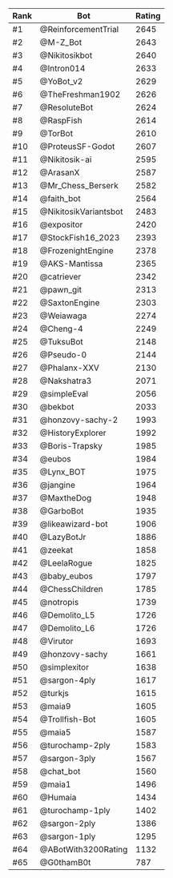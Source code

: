 Rank|Bot|Rating
---|---|---
#1|@ReinforcementTrial|2645
#2|@M-Z_Bot|2643
#3|@Nikitosikbot|2640
#4|@Intron014|2633
#5|@YoBot_v2|2629
#6|@TheFreshman1902|2626
#7|@ResoluteBot|2624
#8|@RaspFish|2614
#9|@TorBot|2610
#10|@ProteusSF-Godot|2607
#11|@Nikitosik-ai|2595
#12|@ArasanX|2587
#13|@Mr_Chess_Berserk|2582
#14|@faith_bot|2564
#15|@NikitosikVariantsbot|2483
#16|@expositor|2420
#17|@StockFish16_2023|2393
#18|@FrozenightEngine|2378
#19|@AKS-Mantissa|2365
#20|@catriever|2342
#21|@pawn_git|2313
#22|@SaxtonEngine|2303
#23|@Weiawaga|2274
#24|@Cheng-4|2249
#25|@TuksuBot|2148
#26|@Pseudo-0|2144
#27|@Phalanx-XXV|2130
#28|@Nakshatra3|2071
#29|@simpleEval|2056
#30|@bekbot|2033
#31|@honzovy-sachy-2|1993
#32|@HistoryExplorer|1992
#33|@Boris-Trapsky|1985
#34|@eubos|1984
#35|@Lynx_BOT|1975
#36|@jangine|1964
#37|@MaxtheDog|1948
#38|@GarboBot|1935
#39|@likeawizard-bot|1906
#40|@LazyBotJr|1886
#41|@zeekat|1858
#42|@LeelaRogue|1825
#43|@baby_eubos|1797
#44|@ChessChildren|1785
#45|@notropis|1739
#46|@Demolito_L5|1726
#47|@Demolito_L6|1726
#48|@Virutor|1693
#49|@honzovy-sachy|1661
#50|@simplexitor|1638
#51|@sargon-4ply|1617
#52|@turkjs|1615
#53|@maia9|1605
#54|@Trollfish-Bot|1605
#55|@maia5|1587
#56|@turochamp-2ply|1583
#57|@sargon-3ply|1567
#58|@chat_bot|1560
#59|@maia1|1496
#60|@Humaia|1434
#61|@turochamp-1ply|1402
#62|@sargon-2ply|1386
#63|@sargon-1ply|1295
#64|@ABotWith3200Rating|1132
#65|@G0thamB0t|787
